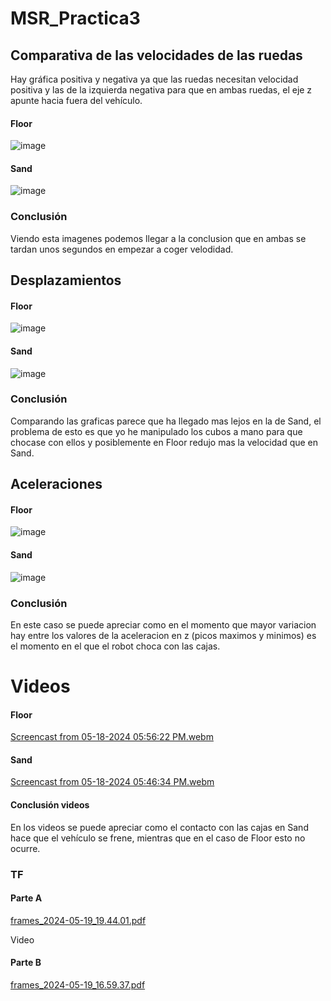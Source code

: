 # MSR_Practica3

## Comparativa de las velocidades de las ruedas

Hay gráfica positiva y negativa ya que las ruedas necesitan velocidad positiva y las de la izquierda negativa para que en ambas ruedas, el eje z apunte hacia fuera del vehículo.

#### Floor

![image](https://github.com/jlozanot2021/MSR_Practica3/assets/102520615/c7ef61ac-9bca-4e9a-9bb8-517672b220ee)

#### Sand

![image](https://github.com/jlozanot2021/MSR_Practica3/assets/102520615/0d39a7fc-141a-4768-b3f6-7a4bd767b532)

### Conclusión

Viendo esta imagenes podemos llegar a la conclusion que en ambas se tardan unos segundos en empezar a coger velodidad.

## Desplazamientos

#### Floor

![image](https://github.com/jlozanot2021/MSR_Practica3/assets/102520615/aefb11bb-eb2f-4247-9fbd-2e2c8568f525)

#### Sand

![image](https://github.com/jlozanot2021/MSR_Practica3/assets/102520615/f2280274-40ed-479e-bd90-824a6abefeb0)

### Conclusión

Comparando las graficas parece que ha llegado mas lejos en la de Sand, el problema de esto es que yo he manipulado los cubos a mano para que chocase con ellos y posiblemente en Floor redujo mas la velocidad que en Sand.

## Aceleraciones

#### Floor

![image](https://github.com/jlozanot2021/MSR_Practica3/assets/102520615/7672a913-4cb5-458d-9d6b-78ee8f165ef5)

#### Sand

![image](https://github.com/jlozanot2021/MSR_Practica3/assets/102520615/c040d0a1-3e59-418c-bd79-c9de467fc2c4)


### Conclusión

En este caso se puede apreciar como en el momento que mayor variacion hay entre los valores de la aceleracion en z (picos maximos y minimos) es el momento en el que el robot choca con las cajas.


# Videos

#### Floor

[Screencast from 05-18-2024 05:56:22 PM.webm](https://github.com/jlozanot2021/MSR_Practica3/assets/102520615/38832766-0552-4f3a-a6a2-ba0e65ad326c)


#### Sand

[Screencast from 05-18-2024 05:46:34 PM.webm](https://github.com/jlozanot2021/MSR_Practica3/assets/102520615/9689890e-966b-4a2f-9c7c-50c76e923e85)


#### Conclusión videos

En los videos se puede apreciar como el contacto con las cajas en Sand hace que el vehículo se frene, mientras que en el caso de Floor esto no ocurre.


### TF
#### Parte A

[frames_2024-05-19_19.44.01.pdf](https://github.com/jlozanot2021/MSR_Practica3/files/15370378/frames_2024-05-19_19.44.01.pdf)

Video


#### Parte B

[frames_2024-05-19_16.59.37.pdf](https://github.com/jlozanot2021/MSR_Practica3/files/15370384/frames_2024-05-19_16.59.37.pdf)
